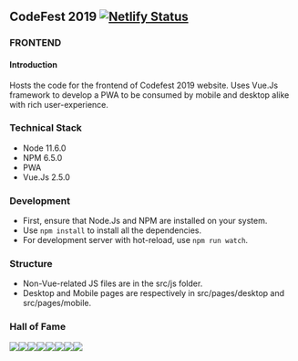 ## CodeFest 2019 [![Netlify Status](https://api.netlify.com/api/v1/badges/f2526137-ea4e-4860-bdb7-957d7a76c0cc/deploy-status)](https://app.netlify.com/sites/codefest19/deploys)

### FRONTEND

#### Introduction

Hosts the code for the frontend of Codefest 2019 website. Uses Vue.Js framework to develop a PWA to be consumed by mobile and desktop alike with rich user-experience.

### Technical Stack

- Node 11.6.0
- NPM 6.5.0
- PWA
- Vue.Js 2.5.0

### Development

- First, ensure that Node.Js and NPM are installed on your system.
- Use `npm install` to install all the dependencies.
- For development server with hot-reload, use `npm run watch`.

### Structure

- Non-Vue-related JS files are in the src/js folder.
- Desktop and Mobile pages are respectively in src/pages/desktop and src/pages/mobile.

### Hall of Fame

[![](https://sourcerer.io/fame/shivanshs9/shivanshs9/codefest19/images/0)](https://sourcerer.io/fame/shivanshs9/shivanshs9/codefest19/links/0)[![](https://sourcerer.io/fame/shivanshs9/shivanshs9/codefest19/images/1)](https://sourcerer.io/fame/shivanshs9/shivanshs9/codefest19/links/1)[![](https://sourcerer.io/fame/shivanshs9/shivanshs9/codefest19/images/2)](https://sourcerer.io/fame/shivanshs9/shivanshs9/codefest19/links/2)[![](https://sourcerer.io/fame/shivanshs9/shivanshs9/codefest19/images/3)](https://sourcerer.io/fame/shivanshs9/shivanshs9/codefest19/links/3)[![](https://sourcerer.io/fame/shivanshs9/shivanshs9/codefest19/images/4)](https://sourcerer.io/fame/shivanshs9/shivanshs9/codefest19/links/4)[![](https://sourcerer.io/fame/shivanshs9/shivanshs9/codefest19/images/5)](https://sourcerer.io/fame/shivanshs9/shivanshs9/codefest19/links/5)[![](https://sourcerer.io/fame/shivanshs9/shivanshs9/codefest19/images/6)](https://sourcerer.io/fame/shivanshs9/shivanshs9/codefest19/links/6)[![](https://sourcerer.io/fame/shivanshs9/shivanshs9/codefest19/images/7)](https://sourcerer.io/fame/shivanshs9/shivanshs9/codefest19/links/7)
